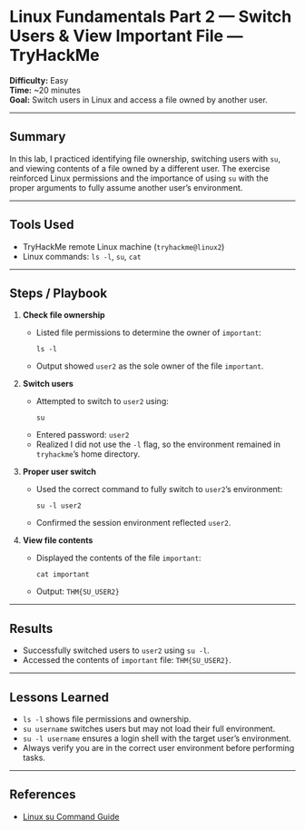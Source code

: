 # Linux Fundamentals Part 2 — Switch Users & View Important File — TryHackMe
**Difficulty:** Easy  
**Time:** ~20 minutes  
**Goal:** Switch users in Linux and access a file owned by another user.

---

## Summary
In this lab, I practiced identifying file ownership, switching users with `su`, and viewing contents of a file owned by a different user. The exercise reinforced Linux permissions and the importance of using `su` with the proper arguments to fully assume another user’s environment.

---

## Tools Used
- TryHackMe remote Linux machine (`tryhackme@linux2`)  
- Linux commands: `ls -l`, `su`, `cat`  

---

## Steps / Playbook

1. **Check file ownership**
   - Listed file permissions to determine the owner of `important`:  
     ```
     ls -l
     ```  
   - Output showed `user2` as the sole owner of the file `important`.

2. **Switch users**
   - Attempted to switch to `user2` using:  
     ```
     su
     ```  
   - Entered password: `user2`  
   - Realized I did not use the `-l` flag, so the environment remained in `tryhackme`’s home directory.

3. **Proper user switch**
   - Used the correct command to fully switch to `user2`’s environment:  
     ```
     su -l user2
     ```  
   - Confirmed the session environment reflected `user2`.

4. **View file contents**
   - Displayed the contents of the file `important`:  
     ```
     cat important
     ```  
   - Output: `THM{SU_USER2}`  

---

## Results
- Successfully switched users to `user2` using `su -l`.  
- Accessed the contents of `important` file: `THM{SU_USER2}`.  

---

## Lessons Learned
- `ls -l` shows file permissions and ownership.  
- `su username` switches users but may not load their full environment.  
- `su -l username` ensures a login shell with the target user’s environment.  
- Always verify you are in the correct user environment before performing tasks.  

---

## References
- [Linux su Command Guide](https://linuxize.com/post/su-command-in-linux/)
